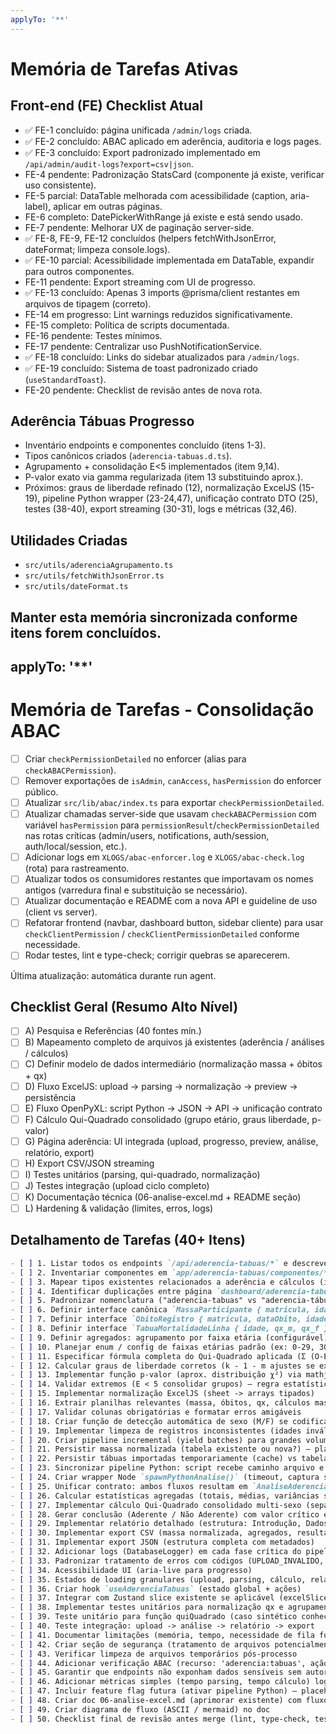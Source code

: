 ```yaml
---
applyTo: '**'
---
```


# Memória de Tarefas Ativas

## Front-end (FE) Checklist Atual
- ✅ FE-1 concluído: página unificada `/admin/logs` criada.
- ✅ FE-2 concluído: ABAC aplicado em aderência, auditoria e logs pages.
- ✅ FE-3 concluído: Export padronizado implementado em `/api/admin/audit-logs?export=csv|json`.
- FE-4 pendente: Padronização StatsCard (componente já existe, verificar uso consistente).
- FE-5 parcial: DataTable melhorada com acessibilidade (caption, aria-label), aplicar em outras páginas.
- FE-6 completo: DatePickerWithRange já existe e está sendo usado.
- FE-7 pendente: Melhorar UX de paginação server-side.
- ✅ FE-8, FE-9, FE-12 concluídos (helpers fetchWithJsonError, dateFormat; limpeza console.logs).
- ✅ FE-10 parcial: Acessibilidade implementada em DataTable, expandir para outros componentes.
- FE-11 pendente: Export streaming com UI de progresso.
- ✅ FE-13 concluído: Apenas 3 imports @prisma/client restantes em arquivos de tipagem (correto).
- FE-14 em progresso: Lint warnings reduzidos significativamente.
- FE-15 completo: Política de scripts documentada.
- FE-16 pendente: Testes mínimos.
- FE-17 pendente: Centralizar uso PushNotificationService.
- ✅ FE-18 concluído: Links do sidebar atualizados para `/admin/logs`.
- ✅ FE-19 concluído: Sistema de toast padronizado criado (`useStandardToast`).
- FE-20 pendente: Checklist de revisão antes de nova rota.

## Aderência Tábuas Progresso
- Inventário endpoints e componentes concluído (itens 1-3).
- Tipos canônicos criados (`aderencia-tabuas.d.ts`).
- Agrupamento + consolidação E<5 implementados (item 9,14).
- P-valor exato via gamma regularizada (item 13 substituindo aprox.).
- Próximos: graus de liberdade refinado (12), normalização ExcelJS (15-19), pipeline Python wrapper (23-24,47), unificação contrato DTO (25), testes (38-40), export streaming (30-31), logs e métricas (32,46).

## Utilidades Criadas
- `src/utils/aderenciaAgrupamento.ts`
- `src/utils/fetchWithJsonError.ts`
- `src/utils/dateFormat.ts`

Manter esta memória sincronizada conforme itens forem concluídos.
---
applyTo: '**'
---

# Memória de Tarefas - Consolidação ABAC

- [ ] Criar `checkPermissionDetailed` no enforcer (alias para `checkABACPermission`).
- [ ] Remover exportações de `isAdmin`, `canAccess`, `hasPermission` do enforcer público.
- [ ] Atualizar `src/lib/abac/index.ts` para exportar `checkPermissionDetailed`.
- [ ] Atualizar chamadas server-side que usavam `checkABACPermission` com variável `hasPermission` para `permissionResult`/`checkPermissionDetailed` nas rotas críticas (admin/users, notifications, auth/session, auth/local/session, etc.).
- [ ] Adicionar logs em `XLOGS/abac-enforcer.log` e `XLOGS/abac-check.log` (rota) para rastreamento.
- [ ] Atualizar todos os consumidores restantes que importavam os nomes antigos (varredura final e substituição se necessário).
- [ ] Atualizar documentação e README com a nova API e guideline de uso (client vs server).
- [ ] Refatorar frontend (navbar, dashboard button, sidebar cliente) para usar `checkClientPermission` / `checkClientPermissionDetailed` conforme necessidade.
- [ ] Rodar testes, lint e type-check; corrigir quebras se aparecerem.

Última atualização: automática durante run agent.



## Checklist Geral (Resumo Alto Nível)
- [ ] A) Pesquisa e Referências (40 fontes mín.)
- [ ] B) Mapeamento completo de arquivos já existentes (aderência / análises / cálculos)
- [ ] C) Definir modelo de dados intermediário (normalização massa + óbitos + qx)
- [ ] D) Fluxo ExcelJS: upload -> parsing -> normalização -> preview -> persistência
- [ ] E) Fluxo OpenPyXL: script Python -> JSON -> API -> unificação contrato
- [ ] F) Cálculo Qui-Quadrado consolidado (grupo etário, graus liberdade, p-valor)
- [ ] G) Página aderência: UI integrada (upload, progresso, preview, análise, relatório, export)
- [ ] H) Export CSV/JSON streaming
- [ ] I) Testes unitários (parsing, qui-quadrado, normalização)
- [ ] J) Testes integração (upload ciclo completo)
- [ ] K) Documentação técnica (06-analise-excel.md + README seção)
- [ ] L) Hardening & validação (limites, erros, logs)

## Detalhamento de Tarefas (40+ Itens)
```markdown
- [ ] 1. Listar todos os endpoints `/api/aderencia-tabuas/*` e descrever função atual
- [ ] 2. Inventariar componentes em `app/aderencia-tabuas/componentes/*`
- [ ] 3. Mapear tipos existentes relacionados a aderência e cálculos (interfaces, d.ts)
- [ ] 4. Identificar duplicações entre página `dashboard/aderencia-tabuas` e `aderencia-tabuas`
- [ ] 5. Padronizar nomenclatura ("aderencia-tabuas" vs "aderencia-tábuas")
- [ ] 6. Definir interface canônica `MassaParticipante { matricula, idade, sexo, ... }`
- [ ] 7. Definir interface `ObitoRegistro { matricula, dataObito, idade, sexo }`
- [ ] 8. Definir interface `TabuaMortalidadeLinha { idade, qx_m, qx_f }`
- [ ] 9. Definir agregados: agrupamento por faixa etária (configurável)
- [ ] 10. Planejar enum / config de faixas etárias padrão (ex: 0-29, 30-39, ...)
- [ ] 11. Especificar fórmula completa do Qui-Quadrado aplicada (Σ (O-E)^2 / E)
- [ ] 12. Calcular graus de liberdade corretos (k - 1 - m ajustes se existirem)
- [ ] 13. Implementar função p-valor (aprox. distribuição χ²) via mathjs
- [ ] 14. Validar extremos (E < 5 consolidar grupos) — regra estatística
- [ ] 15. Implementar normalização ExcelJS (sheet -> arrays tipados)
- [ ] 16. Extrair planilhas relevantes (massa, óbitos, qx, cálculos massa) de forma resiliente
- [ ] 17. Validar colunas obrigatórias e formatar erros amigáveis
- [ ] 18. Criar função de detecção automática de sexo (M/F) se codificado
- [ ] 19. Implementar limpeza de registros inconsistentes (idades inválidas, qx fora de 0..1)
- [ ] 20. Criar pipeline incremental (yield batches) para grandes volumes
- [ ] 21. Persistir massa normalizada (tabela existente ou nova?) — planejar, não migrar sem aprovação
- [ ] 22. Persistir tábuas importadas temporariamente (cache) vs tabela definitiva
- [ ] 23. Sincronizar pipeline Python: script recebe caminho arquivo e retorna JSON normalizado
- [ ] 24. Criar wrapper Node `spawnPythonAnalise()` (timeout, captura stderr)
- [ ] 25. Unificar contrato: ambos fluxos resultam em `AnaliseAderenciaDTO`
- [ ] 26. Calcular estatísticas agregadas (totais, médias, variâncias se necessário)
- [ ] 27. Implementar cálculo Qui-Quadrado consolidado multi-sexo (separado e combinado)
- [ ] 28. Gerar conclusão (Aderente / Não Aderente) com valor crítico e p-valor
- [ ] 29. Implementar relatório detalhado (estrutura: Introdução, Dados, Metodologia, Resultados, Conclusão)
- [ ] 30. Implementar export CSV (massa normalizada, agregados, resultados)
- [ ] 31. Implementar export JSON (estrutura completa com metadados)
- [ ] 32. Adicionar logs (DatabaseLogger) em cada fase crítica do pipeline
- [ ] 33. Padronizar tratamento de erros com códigos (UPLOAD_INVALIDO, FORMATO_INCOMPATIVEL, CALCULO_FALHA)
- [ ] 34. Acessibilidade UI (aria-live para progresso)
- [ ] 35. Estados de loading granulares (upload, parsing, cálculo, relatório)
- [ ] 36. Criar hook `useAderenciaTabuas` (estado global + ações)
- [ ] 37. Integrar com Zustand slice existente se aplicável (excelSlice?)
- [ ] 38. Implementar testes unitários para normalização qx e agrupamento faixas
- [ ] 39. Teste unitário para função quiQuadrado (caso sintético conhecido)
- [ ] 40. Teste integração: upload -> análise -> relatório -> export
- [ ] 41. Documentar limitações (memória, tempo, necessidade de fila futura)
- [ ] 42. Criar seção de segurança (tratamento de arquivos potencialmente maliciosos)
- [ ] 43. Verificar limpeza de arquivos temporários pós-processo
- [ ] 44. Adicionar verificação ABAC (recurso: 'aderencia:tabuas', ação read/analyze)
- [ ] 45. Garantir que endpoints não exponham dados sensíveis sem autorização
- [ ] 46. Adicionar métricas simples (tempo parsing, tempo cálculo) logadas
- [ ] 47. Incluir feature flag futura (ativar pipeline Python) — placeholder boolean
- [ ] 48. Criar doc 06-analise-excel.md (aprimorar existente) com fluxos e exemplos
- [ ] 49. Criar diagrama de fluxo (ASCII / mermaid) no doc
- [ ] 50. Checklist final de revisão antes merge (lint, type-check, testes, docs)
```